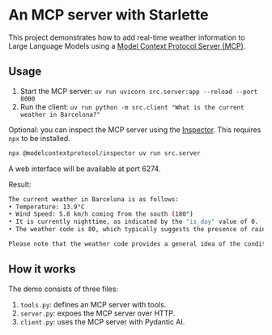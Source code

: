 # An MCP server with Starlette
This project demonstrates how to add real-time weather information to Large Language Models using a [Model Context Protocol Server (MCP)](https://modelcontextprotocol.io/introduction).

## Usage
1. Start the MCP server: `uv run uvicorn src.server:app --reload --port 8000`
2. Run the client: `uv run python -m src.client "What is the current weather in Barcelona?"`

Optional: you can inspect the MCP server using the [Inspector](https://github.com/modelcontextprotocol/inspector). This requires `npx` to be installed.

```bash
npx @modelcontextprotocol/inspector uv run src.server
```
A web interface will be available at port 6274.

Result:
```bash
The current weather in Barcelona is as follows:
• Temperature: 13.9°C
• Wind Speed: 5.8 km/h coming from the south (180°)
• It is currently nighttime, as indicated by the "is_day" value of 0.
• The weather code is 80, which typically suggests the presence of rain showers.

Please note that the weather code provides a general idea of the conditions but may need additional interpretation for specifics. Enjoy your time in Barcelona!
```

## How it works
The demo consists of three files: 

1. `tools.py`: defines an MCP server with tools.
2. `server.py`: expoes the MCP server over HTTP.
3. `client.py`: uses the MCP server with Pydantic AI.

